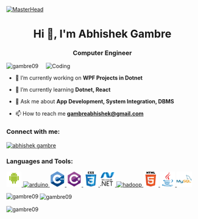 [![MasterHead](https://cdn-fphbc.nitrocdn.com/qoghzuucXCXzuGelskqTYEjAMqwfiisP/assets/images/optimized/rev-23e383c/dresma/Dresma_Library/senior-software-engineer_Wy82tYQym.gif)](https://rishavchanda.io)
<h1 align="center">Hi 👋, I'm Abhishek Gambre</h1>
<h3 align="center">Computer Engineer</h3>
<img align="right" alt="Coding" width="400" src="https://cdn.dribbble.com/users/1187278/screenshots/16762086/media/bc1qre8jdw2azrg6tf49wmp652w00xltddxmpk98xp.gif">
<p align="left"> <img src="https://komarev.com/ghpvc/?username=gambre09&label=Profile%20views&color=0e75b6&style=flat" alt="gambre09" /> </p>

- 🔭 I’m currently working on **WPF Projects in Dotnet**

- 🌱 I’m currently learning **Dotnet, React**

- 💬 Ask me about **App Development, System Integration, DBMS**

- 📫 How to reach me **gambreabhishek@gmail.com**

<h3 align="left">Connect with me:</h3>
<p align="left">
<a href="https://linkedin.com/in/abhishek gambre" target="blank"><img align="center" src="https://raw.githubusercontent.com/rahuldkjain/github-profile-readme-generator/master/src/images/icons/Social/linked-in-alt.svg" alt="abhishek gambre" height="30" width="40" /></a>
</p>

<h3 align="left">Languages and Tools:</h3>
<p align="left"> <a href="https://developer.android.com" target="_blank" rel="noreferrer"> <img src="https://raw.githubusercontent.com/devicons/devicon/master/icons/android/android-original-wordmark.svg" alt="android" width="40" height="40"/> </a> <a href="https://www.arduino.cc/" target="_blank" rel="noreferrer"> <img src="https://cdn.worldvectorlogo.com/logos/arduino-1.svg" alt="arduino" width="40" height="40"/> </a> <a href="https://www.w3schools.com/cpp/" target="_blank" rel="noreferrer"> <img src="https://raw.githubusercontent.com/devicons/devicon/master/icons/cplusplus/cplusplus-original.svg" alt="cplusplus" width="40" height="40"/> </a> <a href="https://www.w3schools.com/cs/" target="_blank" rel="noreferrer"> <img src="https://raw.githubusercontent.com/devicons/devicon/master/icons/csharp/csharp-original.svg" alt="csharp" width="40" height="40"/> </a> <a href="https://www.w3schools.com/css/" target="_blank" rel="noreferrer"> <img src="https://raw.githubusercontent.com/devicons/devicon/master/icons/css3/css3-original-wordmark.svg" alt="css3" width="40" height="40"/> </a> <a href="https://dotnet.microsoft.com/" target="_blank" rel="noreferrer"> <img src="https://raw.githubusercontent.com/devicons/devicon/master/icons/dot-net/dot-net-original-wordmark.svg" alt="dotnet" width="40" height="40"/> </a> <a href="https://hadoop.apache.org/" target="_blank" rel="noreferrer"> <img src="https://www.vectorlogo.zone/logos/apache_hadoop/apache_hadoop-icon.svg" alt="hadoop" width="40" height="40"/> </a> <a href="https://www.w3.org/html/" target="_blank" rel="noreferrer"> <img src="https://raw.githubusercontent.com/devicons/devicon/master/icons/html5/html5-original-wordmark.svg" alt="html5" width="40" height="40"/> </a> <a href="https://www.java.com" target="_blank" rel="noreferrer"> <img src="https://raw.githubusercontent.com/devicons/devicon/master/icons/java/java-original.svg" alt="java" width="40" height="40"/> </a> <a href="https://www.mysql.com/" target="_blank" rel="noreferrer"> <img src="https://raw.githubusercontent.com/devicons/devicon/master/icons/mysql/mysql-original-wordmark.svg" alt="mysql" width="40" height="40"/> </a> </p>

<p><img align="left" src="https://github-readme-stats.vercel.app/api/top-langs?username=gambre09&show_icons=true&locale=en&layout=compact" alt="gambre09" /></p>

<p>&nbsp;<img align="center" src="https://github-readme-stats.vercel.app/api?username=gambre09&show_icons=true&locale=en" alt="gambre09" /></p>

<p><img align="center" src="https://github-readme-streak-stats.herokuapp.com/?user=gambre09&" alt="gambre09" /></p>
